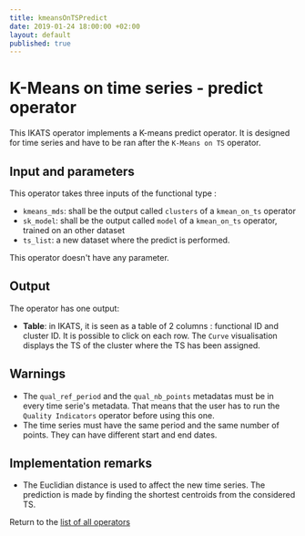 ```yaml
---
title: kmeansOnTSPredict
date: 2019-01-24 18:00:00 +02:00
layout: default
published: true
---
```

# K-Means on time series - predict operator
This IKATS operator implements a K-means predict operator. It is designed for time series and have to be ran after the `K-Means on TS` operator.

## Input and parameters
This operator takes three inputs of the functional type :
* `kmeans_mds`: shall be the output called `clusters` of a `kmean_on_ts` operator
* `sk_model`: shall be the output called `model` of a `kmean_on_ts` operator, trained on an other dataset
* `ts_list`: a new dataset where the predict is performed.


This operator doesn't have any parameter.

## Output
The operator has one output:
- **Table**: in IKATS, it is seen as a table of 2 columns : functional ID and cluster ID. It is possible to click on each row. The `Curve` visualisation displays the TS of the cluster where the TS has been assigned. 

## Warnings
- The `qual_ref_period` and the `qual_nb_points` metadatas must be in every time serie's metadata. That means that the user has to run the
`Quality Indicators` operator before using this one.
- The time series must have the same period and the same number of points. They can have different start and end dates.

## Implementation remarks
- The Euclidian distance is used to affect the new time series. The prediction is made by finding the shortest centroids from the considered TS.

Return to the [list of all operators](https://ikats.org/operators.html)
